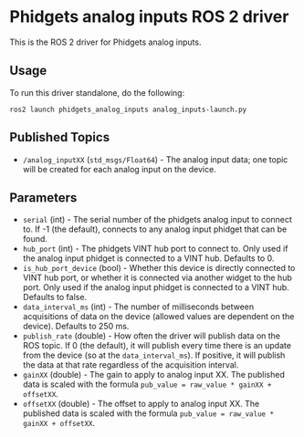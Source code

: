 Phidgets analog inputs ROS 2 driver
===================================

This is the ROS 2 driver for Phidgets analog inputs.

Usage
-----

To run this driver standalone, do the following:

    ros2 launch phidgets_analog_inputs analog_inputs-launch.py

Published Topics
----------------

* `/analog_inputXX` (`std_msgs/Float64`) - The analog input data; one topic will be created for each analog input on the device.

Parameters
---------

* `serial` (int) - The serial number of the phidgets analog input to connect to.  If -1 (the default), connects to any analog input phidget that can be found.
* `hub_port` (int) - The phidgets VINT hub port to connect to.  Only used if the analog input phidget is connected to a VINT hub.  Defaults to 0.
* `is_hub_port_device` (bool) - Whether this device is directly connected to VINT hub port, or whether it is connected via another widget to the hub port.  Only used if the analog input phidget is connected to a VINT hub.  Defaults to false.
* `data_interval_ms` (int) - The number of milliseconds between acquisitions of data on the device (allowed values are dependent on the device).  Defaults to 250 ms.
* `publish_rate` (double) - How often the driver will publish data on the ROS topic.  If 0 (the default), it will publish every time there is an update from the device (so at the `data_interval_ms`).  If positive, it will publish the data at that rate regardless of the acquisition interval.
* `gainXX` (double) - The gain to apply to analog input XX.  The published data is scaled with the formula `pub_value = raw_value * gainXX + offsetXX`.
* `offsetXX` (double) - The offset to apply to analog input XX.  The published data is scaled with the formula `pub_value = raw_value * gainXX + offsetXX`.
